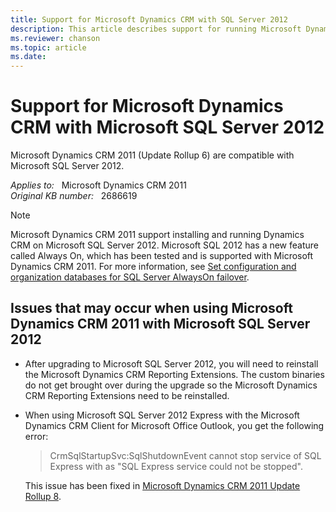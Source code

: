 ```yaml
---
title: Support for Microsoft Dynamics CRM with SQL Server 2012
description: This article describes support for running Microsoft Dynamics CRM 2011 with Microsoft SQL Server 2012.
ms.reviewer: chanson
ms.topic: article
ms.date: 
---
```

# Support for Microsoft Dynamics CRM with Microsoft SQL Server 2012

Microsoft Dynamics CRM 2011 (Update Rollup 6) are compatible with Microsoft SQL Server 2012.

_Applies to:_ &nbsp; Microsoft Dynamics CRM 2011  
_Original KB number:_ &nbsp; 2686619

> [!NOTE]
> Microsoft Dynamics CRM 2011 support installing and running Dynamics CRM on Microsoft SQL Server 2012. Microsoft SQL 2012 has a new feature called Always On, which has been tested and is supported with Microsoft Dynamics CRM 2011. For more information, see [Set configuration and organization databases for SQL Server AlwaysOn failover](/previous-versions/dynamicscrm-2016/deployment-administrators-guide/jj822357(v=crm.8)).

## Issues that may occur when using Microsoft Dynamics CRM 2011 with Microsoft SQL Server 2012

- After upgrading to Microsoft SQL Server 2012, you will need to reinstall the Microsoft Dynamics CRM Reporting Extensions. The custom binaries do not get brought over during the upgrade so the Microsoft Dynamics CRM Reporting Extensions need to be reinstalled.
- When using Microsoft SQL Server 2012 Express with the Microsoft Dynamics CRM Client for Microsoft Office Outlook, you get the following error:

  > CrmSqlStartupSvc:SqlShutdownEvent cannot stop service of SQL Express with as "SQL Express service could not be stopped".

  This issue has been fixed in [Microsoft Dynamics CRM 2011 Update Rollup 8](https://support.microsoft.com/help/2600644).
